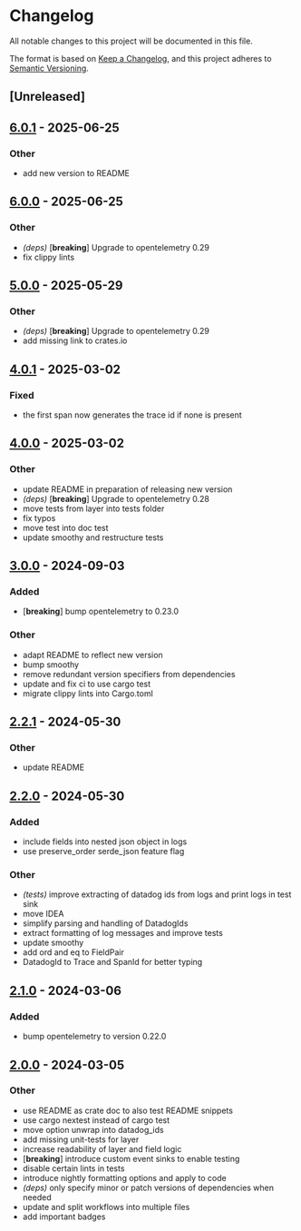 # Changelog
All notable changes to this project will be documented in this file.

The format is based on [Keep a Changelog](https://keepachangelog.com/en/1.0.0/),
and this project adheres to [Semantic Versioning](https://semver.org/spec/v2.0.0.html).

## [Unreleased]

## [6.0.1](https://github.com/open-schnick/DatadogFormattingLayer/compare/v6.0.0...v6.0.1) - 2025-06-25

### Other

- add new version to README

## [6.0.0](https://github.com/open-schnick/DatadogFormattingLayer/compare/v5.0.0...v6.0.0) - 2025-06-25

### Other

- *(deps)* [**breaking**] Upgrade to opentelemetry 0.29
- fix clippy lints

## [5.0.0](https://github.com/open-schnick/DatadogFormattingLayer/compare/v4.0.1...v5.0.0) - 2025-05-29

### Other

- *(deps)* [**breaking**] Upgrade to opentelemetry 0.29
- add missing link to crates.io

## [4.0.1](https://github.com/open-schnick/DatadogFormattingLayer/compare/v4.0.0...v4.0.1) - 2025-03-02

### Fixed

- the first span now generates the trace id if none is present

## [4.0.0](https://github.com/open-schnick/DatadogFormattingLayer/compare/v3.0.0...v4.0.0) - 2025-03-02

### Other

- update README in preparation of releasing new version
- *(deps)* [**breaking**] Upgrade to opentelemetry 0.28
- move tests from layer into tests folder
- fix typos
- move test into doc test
- update smoothy and restructure tests

## [3.0.0](https://github.com/open-schnick/DatadogFormattingLayer/compare/v2.2.1...v3.0.0) - 2024-09-03

### Added
- [**breaking**] bump opentelemetry to 0.23.0

### Other
- adapt README to reflect new version
- bump smoothy
- remove redundant version specifiers from dependencies
- update and fix ci to use cargo test
- migrate clippy lints into Cargo.toml

## [2.2.1](https://github.com/open-schnick/DatadogFormattingLayer/compare/v2.2.0...v2.2.1) - 2024-05-30

### Other
- update README

## [2.2.0](https://github.com/open-schnick/DatadogFormattingLayer/compare/v2.1.0...v2.2.0) - 2024-05-30

### Added
- include fields into nested json object in logs
- use preserve_order serde_json feature flag

### Other
- *(tests)* improve extracting of datadog ids from logs and print logs in test sink
- move IDEA
- simplify parsing and handling of DatadogIds
- extract formatting of log messages and improve tests
- update smoothy
- add ord and eq to FieldPair
- DatadogId to Trace and SpanId for better typing

## [2.1.0](https://github.com/open-schnick/DatadogFormattingLayer/compare/v2.0.0...v2.1.0) - 2024-03-06

### Added
- bump opentelemetry to version 0.22.0

## [2.0.0](https://github.com/open-schnick/DatadogFormattingLayer/compare/v1.1.0...v2.0.0) - 2024-03-05

### Other
- use README as crate doc to also test README snippets
- use cargo nextest instead of cargo test
- move option unwrap into datadog_ids
- add missing unit-tests for layer
- increase readability of layer and field logic
- [**breaking**] introduce custom event sinks to enable testing
- disable certain lints in tests
- introduce nightly formatting options and apply to code
- *(deps)* only specify minor or patch versions of dependencies when needed
- update and split workflows into multiple files
- add important badges
